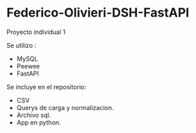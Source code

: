 # Federico-Olivieri-DSH-FastAPI
Proyecto individual 1

Se utilizo :
- MySQL 
- Peewee 
- FastAPI

Se incluye en el repositorio:
- CSV
- Querys de carga y normalizacion.
- Archivo sql.
- App en python.
